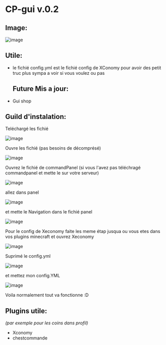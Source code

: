 # CP-gui v.0.2


## Image:
![image](https://github.com/SahranREAL/CP-gui-navigation/assets/94926019/747409a3-297c-409e-b6a3-995dbf4ba248)


## Utile:

- le fichié config.yml est le fichié config de XConomy pour avoir des petit truc plus sympa a voir si vous voulez ou pas

  ## Future Mis a jour:

- Gui shop

## Guild d'instalation:
Teléchargé les fichié

![image](https://github.com/SahranREAL/CP-gui-navigation/assets/94926019/4a9c322f-8fe9-472d-bb6c-a09f04c147f9)

Ouvre les fichié (pas besoins de décomprésé)

![image](https://github.com/SahranREAL/CP-gui-navigation/assets/94926019/e1d2ddfe-abb5-4526-82fe-3dbd4a3ada2c)

Ouvrez le fichié de commandPanel (si vous l'avez pas téléchragé commandpanel et mette le sur votre serveur)

![image](https://github.com/SahranREAL/CP-gui-navigation/assets/94926019/e236c10e-bfaa-4307-a88f-25313bb78f88)

allez dans panel

![image](https://github.com/SahranREAL/CP-gui-navigation/assets/94926019/1a8dc209-b65a-4a00-96d4-5d8a1f57bf7e)

et mette le Navigation dans le fichié panel

![image](https://github.com/SahranREAL/CP-gui-navigation/assets/94926019/6b5a2202-2120-449b-b37b-acf4d0f377c2)

Pour le config de Xeconomy faite les meme étap jusqua ou vous etes dans vos plugins minecraft et ouvrez Xeconomy

![image](https://github.com/SahranREAL/CP-gui-navigation/assets/94926019/92c89ec2-14aa-4253-b83e-049a029139b0)

Suprimé le config.yml

![image](https://github.com/SahranREAL/CP-gui-navigation/assets/94926019/9df65468-4d72-4716-9597-2225a86878cc)

et mettez mon config.YML

![image](https://github.com/SahranREAL/CP-gui-navigation/assets/94926019/ca9d2fdd-d464-4f9b-baa4-8a0f1187133e)


Voila normalement tout va fonctionne :D


## Plugins utile:
_(par exemple pour les coins dans profil)_
- Xconomy
- chestcommande




